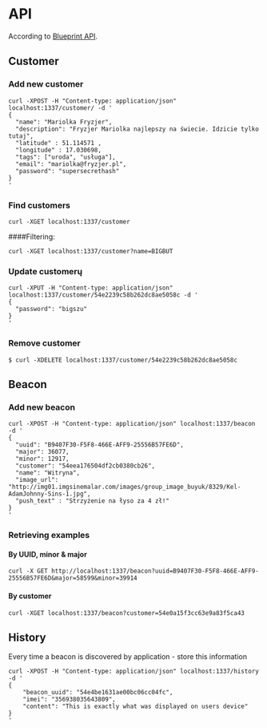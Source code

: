 # API
According to [Blueprint API](https://github.com/balderdashy/sails-docs/tree/master/reference/blueprint-api).

## Customer
### Add new customer

    curl -XPOST -H "Content-type: application/json" localhost:1337/customer/ -d '
    {
      "name": "Mariolka Fryzjer",
      "description": "Fryzjer Mariolka najlepszy na świecie. Idzicie tylko tutaj",
      "latitude" : 51.114571 ,
      "longitude" : 17.030698,
      "tags": ["uroda", "usługa"],
      "email": "mariolka@fryzjer.pl",
      "password": "supersecrethash"
    }
    '
### Find customers
    curl -XGET localhost:1337/customer


####Filtering:

    curl -XGET localhost:1337/customer?name=BIGBUT

### Update customerų
    curl -XPUT -H "Content-type: application/json" localhost:1337/customer/54e2239c58b262dc8ae5058c -d '
    {
      "password": "bigszu"
    }
    '
### Remove customer
    $ curl -XDELETE localhost:1337/customer/54e2239c58b262dc8ae5058c

## Beacon
### Add new beacon
    curl -XPOST -H "Content-type: application/json" localhost:1337/beacon -d '
    {
      "uuid": "B9407F30-F5F8-466E-AFF9-25556B57FE6D",
      "major": 36077,
      "minor": 12917,
      "customer": "54eea176504df2cb0380cb26",
      "name": "Witryna",
      "image_url": "http://img01.imgsinemalar.com/images/group_image_buyuk/8329/Kel-AdamJohnny-Sins-1.jpg",
      "push_text" : "Strzyżenie na łyso za 4 zł!"
    }
    '


### Retrieving examples
#### By UUID, minor & major
    curl -X GET http://localhost:1337/beacon?uuid=B9407F30-F5F8-466E-AFF9-25556B57FE6D&major=58599&minor=39914

#### By customer
    curl -XGET localhost:1337/beacon?customer=54e0a15f3cc63e9a83f5ca43

## History
Every time a beacon is discovered by application - store this information

    curl -XPOST -H "Content-type: application/json" localhost:1337/history -d '
    {
        "beacon_uuid": "54e4be1631ae00bc06cc04fc",
        "imei": "356938035643809",
        "content": "This is exactly what was displayed on users device"
    }
    '
